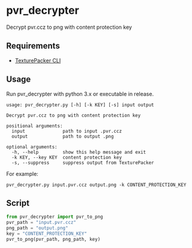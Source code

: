 # pvr_decrypter

Decrypt pvr.ccz to png with content protection key

## Requirements

- [TexturePacker CLI](https://www.codeandweb.com/texturepacker)

## Usage

Run pvr_decrypter with python 3.x or executable in release.
```shell
usage: pvr_decrypter.py [-h] [-k KEY] [-s] input output

Decrypt pvr.ccz to png with content protection key

positional arguments:
  input              path to input .pvr.ccz
  output             path to output .png

optional arguments:
  -h, --help         show this help message and exit
  -k KEY, --key KEY  content protection key
  -s, --suppress     suppress output from TexturePacker
```
For example:
```shell
pvr_decrypter.py input.pvr.ccz output.png -k CONTENT_PROTECTION_KEY
```

## Script
```python
from pvr_decrypter import pvr_to_png
pvr_path = "input.pvr.ccz"
png_path = "output.png"
key = "CONTENT_PROTECTION_KEY"
pvr_to_png(pvr_path, png_path, key)
```

